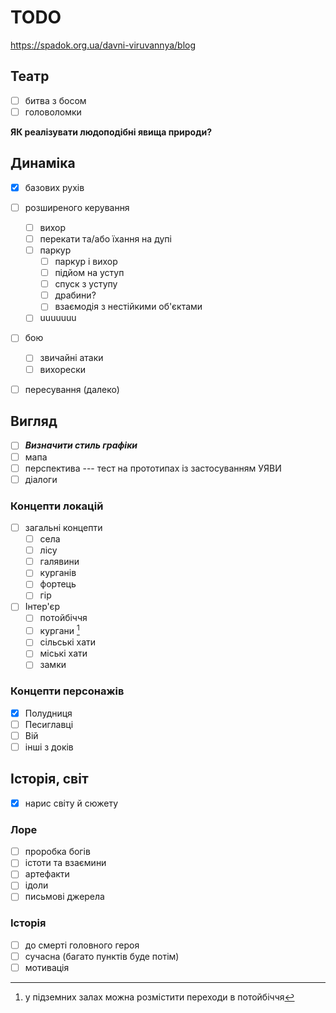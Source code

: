 # TODO

https://spadok.org.ua/davni-viruvannya/blog

## Театр
- [ ] битва з босом
- [ ] головоломки

**ЯК реалізувати людоподібні явища природи?**

## Динаміка

- [x] базових рухів

- [ ] розширеного керування
	- [ ] вихор
	- [ ] перекати та/або їхання на дупі
	- [ ] паркур
		- [ ] паркур і вихор
		- [ ] підйом на уступ
		- [ ] спуск з уступу
		- [ ] драбини?
		- [ ] взаємодія з нестійкими об'єктами
	- [ ] uuuuuuu

- [ ] бою
	- [ ] звичайні атаки
	- [ ] вихорески

- [ ] пересування (далеко)

## Вигляд

- [ ] ***Визначити стиль графіки***
- [ ] мапа
- [ ] перспектива --- тест на прототипах із застосуванням УЯВИ
- [ ] діалоги

### Концепти локацій

- [ ] загальні концепти
	- [ ] села
	- [ ] лісу
	- [ ] галявини
	- [ ] курганів
	- [ ] фортець
	- [ ] гір

- [ ] Інтер'єр
	- [ ] потойбіччя
	- [ ] кургани [^fn]
	- [ ] сільські хати
	- [ ] міські хати
	- [ ] замки

[^fn]: у підземних залах можна розмістити переходи в потойбіччя

### Концепти персонажів

- [x] Полудниця
- [ ] Песиглавці
- [ ] Вій
- [ ] інші з доків

## Історія, світ

- [x] нарис світу й сюжету

### Лоре

- [ ] проробка богів
- [ ] істоти та взаємини
- [ ] артефакти
- [ ] ідоли
- [ ] письмові джерела

### Історія

- [ ] до смерті головного героя
- [ ] сучасна (багато пунктів буде потім)
- [ ] мотивація
